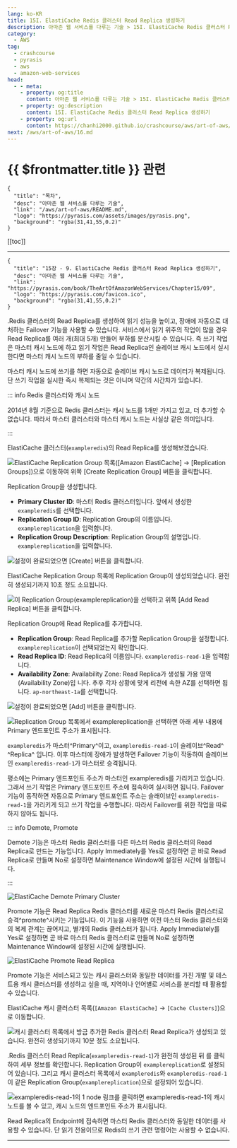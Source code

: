 ```yaml
---
lang: ko-KR
title: 15I. ElastiCache Redis 클러스터 Read Replica 생성하기
description: 아마존 웹 서비스를 다루는 기술 > 15I. ElastiCache Redis 클러스터 Read Replica 생성하기
category:
  - AWS
tag: 
  - crashcourse
  - pyrasis
  - aws 
  - amazon-web-services
head:
  - - meta:
    - property: og:title
      content: 아마존 웹 서비스를 다루는 기술 > 15I. ElastiCache Redis 클러스터 Read Replica 생성하기
    - property: og:description
      content: 15I. ElastiCache Redis 클러스터 Read Replica 생성하기
    - property: og:url
      content: https://chanhi2000.github.io/crashcourse/aws/art-of-aws/15I.html
next: /aws/art-of-aws/16.md
---
```


# {{ $frontmatter.title }} 관련

```component VPCard
{
  "title": "목차",
  "desc": "아마존 웹 서비스를 다루는 기술",
  "link": "/aws/art-of-aws/README.md",
  "logo": "https://pyrasis.com/assets/images/pyrasis.png",
  "background": "rgba(31,41,55,0.2)"
}
```

[[toc]]

---

```component VPCard
{
  "title": "15장 - 9. ElastiCache Redis 클러스터 Read Replica 생성하기",
  "desc": "아마존 웹 서비스를 다루는 기술",
  "link": "https://pyrasis.com/book/TheArtOfAmazonWebServices/Chapter15/09",
  "logo": "https://pyrasis.com/favicon.ico",
  "background": "rgba(31,41,55,0.2)"
}
```

.<FontIcon icon="iconfont icon-redis"/>Redis 클러스터의 Read Replica를 생성하여 읽기 성능을 높이고, 장애에 자동으로 대처하는 Failover 기능을 사용할 수 있습니다. 서비스에서 읽기 위주의 작업이 많을 경우 Read Replica를 여러 개(최대 5개) 만들어 부하를 분산시킬 수 있습니다. 즉 쓰기 작업은 마스터 캐시 노드에 하고 읽기 작업은 Read Replica인 슬레이브 캐시 노드에서 실시한다면 마스터 캐시 노드의 부하를 줄일 수 있습니다.

마스터 캐시 노드에 쓰기를 하면 자동으로 슬레이브 캐시 노드로 데이터가 복제됩니다. 단 쓰기 작업을 실시한 즉시 복제되는 것은 아니며 약간의 시간차가 있습니다.

::: info <FontIcon icon="iconfont icon-redis"/>Redis 클러스터와 캐시 노드

2014년 8월 기준으로 <FontIcon icon="iconfont icon-redis"/>Redis 클러스터는 캐시 노드를 1개만 가지고 있고, 더 추가할 수 없습니다. 따라서 마스터 클러스터와 마스터 캐시 노드는 사실상 같은 의미입니다.

:::

ElastiCache 클러스터(`exampleredis`)의 Read Replica를 생성해보겠습니다.

![ElastiCache Replication Group 목록(<FontIcon icon="iconfont icon-select"/>`[Amazon ElastiCache]` → `[Replication Groups]`)으로 이동하여 위쪽 <FontIcon icon="iconfont icon-select"/>`[Create Replication Group]` 버튼을 클릭합니다.](https://pyrasis.com/assets/images/TheArtOfAmazonWebServicesChapter15/50_.png)

Replication Group을 생성합니다.

- **Primary Cluster ID**: 마스터 <FontIcon icon="iconfont icon-redis"/>Redis 클러스터입니다. 앞에서 생성한 `exampleredis`를 선택합니다.
- **Replication Group ID**: Replication Group의 이름입니다. `examplereplication`을 입력합니다.
- **Replication Group Description**: Replication Group의 설명입니다. `examplereplication`을 입력합니다.

![설정이 완료되었으면 <FontIcon icon="iconfont icon-select"/>`[Create]` 버튼을 클릭합니다.](https://pyrasis.com/assets/images/TheArtOfAmazonWebServicesChapter15/51_.png)

ElastiCache Replication Group 목록에 Replication Group이 생성되었습니다. 완전히 생성되기까지 10초 정도 소요됩니다.

![이 Replication Group(`examplereplication`)을 선택하고 위쪽 <FontIcon icon="iconfont icon-select"/>`[Add Read Replica]` 버튼을 클릭합니다.](https://pyrasis.com/assets/images/TheArtOfAmazonWebServicesChapter15/52_.png)

Replication Group에 Read Replica를 추가합니다.

- **Replication Group**: Read Replica를 추가할 Replication Group을 설정합니다. `examplereplication`이 선택되었는지 확인합니다.
- **Read Replica ID**: Read Replica의 이름입니다. `exampleredis-read-1`을 입력합니다.
- **Availability Zone**: Availability Zone: Read Replica가 생성될 가용 영역(Availability Zone)입 니다. 추후 각자 상황에 맞게 리전에 속한 AZ를 선택하면 됩니다. `ap-northeast-1a`를 선택합니다.

![설정이 완료되었으면 <FontIcon icon="iconfont icon-select"/>`[Add]` 버튼을 클릭합니다.](https://pyrasis.com/assets/images/TheArtOfAmazonWebServicesChapter15/53_.png)

![Replication Group 목록에서 `examplereplication`을 선택하면 아래 세부 내용에 Primary 엔드포인트 주소가 표시됩니다.](https://pyrasis.com/assets/images/TheArtOfAmazonWebServicesChapter15/54_.png)

`exampleredis`가 마스터^Primary^이고, `exampleredis-read-1`이 슬레이브^Read^ ^Replica^ 입니다. 이후 마스터에 장애가 발생하면 Failover 기능이 작동하여 슬레이브인 `exampleredis-read-1`가 마스터로 승격됩니다.

평소에는 Primary 엔드포인트 주소가 마스터인 exampleredis를 가리키고 있습니다. 그래서 쓰기 작업은 Primary 엔드포인트 주소에 접속하여 실시하면 됩니다. Failover 기능이 동작하면 자동으로 Primary 엔드포인트 주소는 슬래이브인 `exampleredis-read-1`을 가리키게 되고 쓰기 작업을 수행합니다. 따라서 Failover를 위한 작업을 따로 하지 않아도 됩니다.

::: info Demote, Promote

Demote 기능은 마스터 <FontIcon icon="iconfont icon-redis"/>Redis 클러스터를 다른 마스터 <FontIcon icon="iconfont icon-redis"/>Redis 클러스터의 Read Replica로 만드는 기능입니다. Apply Immediately를 Yes로 설정하면 곧 바로 Read Replica로 만들며 No로 설정하면 Maintenance Window에 설정된 시간에 실행됩니다.

:::

![ElastiCache Demote Primary Cluster](https://pyrasis.com/assets/images/TheArtOfAmazonWebServicesChapter15/55_.png)

Promote 기능은 Read Replica <FontIcon icon="iconfont icon-redis"/>Redis 클러스터를 새로운 마스터 <FontIcon icon="iconfont icon-redis"/>Redis 클러스터로 승격^promote^시키는 기능입니다. 이 기능을 사용하면 이전 마스터 <FontIcon icon="iconfont icon-redis"/>Redis 클러스터와의 복제 관계는 끊어지고, 별개의 <FontIcon icon="iconfont icon-redis"/>Redis 클러스터가 됩니다. Apply Immediately를 Yes로 설정하면 곧 바로 마스터 <FontIcon icon="iconfont icon-redis"/>Redis 클러스터로 만들며 No로 설정하면 Maintenance Window에 설정된 시간에 실행됩니다.

![ElastiCache Promote Read Replica](https://pyrasis.com/assets/images/TheArtOfAmazonWebServicesChapter15/56_.png)

Promote 기능은 서비스되고 있는 캐시 클러스터와 동일한 데이터를 가진 개발 및 테스트용 캐시 클러스터를 생성하고 싶을 때, 지역이나 언어별로 서비스를 분리할 때 활용할 수 있습니다.

ElastiCache 캐시 클러스터 목록(<FontIcon icon="iconfont icon-select"/>`[Amazon ElastiCache]` → `[Cache Clusters]`)으로 이동합니다. 

![캐시 클러스터 목록에서 방금 추가한 <FontIcon icon="iconfont icon-redis"/>Redis 클러스터 Read Replica가 생성되고 있습니다. 완전히 생성되기까지 10분 정도 소요됩니다.](https://pyrasis.com/assets/images/TheArtOfAmazonWebServicesChapter15/57_.png)

.<FontIcon icon="iconfont icon-redis"/>Redis 클러스터 Read Replica(`exampleredis-read-1`)가 완전히 생성된 뒤 <FontIcon icon="iconfont icon-play"/>를 클릭하여 세부 정보를 확인합니다. Replication Group이 `examplereplication`로 설정되어 있습니다. 그리고 캐시 클러스터 목록에서 `exampleredis`와 `exampleredis-read-1`이 같은 Replication Group(`examplereplication`)으로 설정되어 있습니다.

![`exampleredis-read-1`의 1 node 링크를 클릭하면 `exampleredis-read-1`의 캐시 노드를 볼 수 있고, 캐시 노드의 엔드포인트 주소가 표시됩니다.](https://pyrasis.com/assets/images/TheArtOfAmazonWebServicesChapter15/58_.png)

Read Replica의 Endpoint에 접속하면 마스터 <FontIcon icon="iconfont icon-redis"/>Redis 클러스터와 동일한 데이터를 사용할 수 있습니다. 단 읽기 전용이므로 <FontIcon icon="iconfont icon-redis"/>Redis의 쓰기 관련 명령어는 사용할 수 없습니다.

---

<TagLinks />
